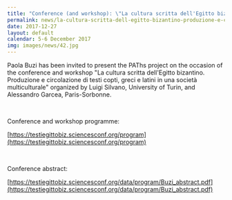 ```yaml
---
title: "Conference (and workshop): \"La cultura scritta dell'Egitto bizantino. Produzione e circolazione di testi copti, greci e latini in una società multiculturale\" (Turin)"
permalink: news/la-cultura-scritta-dell-egitto-bizantino-produzione-e-circolazione-di-testi-copti-greci-e-latini
date: 2017-12-27
layout: default
calendar: 5-6 December 2017
img: images/news/42.jpg
---
```


Paola Buzi has been invited to present the PAThs project on the occasion of the conference and workshop "La cultura scritta dell'Egitto bizantino. Produzione e circolazione di testi copti, greci e latini in una società multiculturale" organized by Luigi Silvano, University of Turin, and Alessandro Garcea, Paris-Sorbonne.

 

Conference and workshop programme:

[https://testiegittobiz.sciencesconf.org/program](https://testiegittobiz.sciencesconf.org/program)

 

Conference abstract: 

[https://testiegittobiz.sciencesconf.org/data/program/Buzi_abstract.pdf](https://testiegittobiz.sciencesconf.org/data/program/Buzi_abstract.pdf)

 
